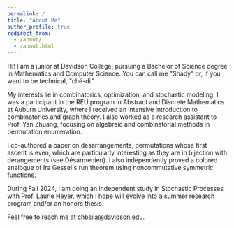 ```yaml
---
permalink: /
title: "About Me"
author_profile: true
redirect_from: 
  - /about/
  - /about.html
---
```


Hi! I am a junior at Davidson College, pursuing a Bachelor of Science degree in Mathematics and Computer Science. You can call me "Shady" or, if you want to be technical, "ché-di."

My interests lie in combinatorics, optimization, and stochastic modeling. I was a participant in the REU program in Abstract and Discrete Mathematics at Auburn University, where I received an intensive introduction to combinatorics and graph theory. I also worked as a research assistant to Prof. Yan Zhuang, focusing on algebraic and combinatorial methods in permutation enumeration.

I co-authored a paper on desarrangements, permutations whose first ascent is even, which are particularly interesting as they are in bijection with derangements (see Désarmenien). I also independently proved a colored analogue of Ira Gessel's run theorem using noncommutative symmetric functions.

During Fall 2024, I am doing an independent study in Stochastic Processes with Prof. Laurie Heyer, which I hope will evolve into a summer research program and/or an honors thesis.

Feel free to reach me at chbsila@davidson.edu.